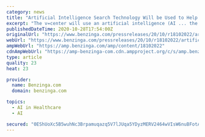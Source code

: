 ```yaml
---
category: news
title: "Artificial Intelligence Search Technology Will be Used to Help Modernize US Federal Pathology Facility"
excerpt: "The v=center will use an artificial intelligence (AI ... the leading pathology reference centre for the US federal government and part of the US Defense Health Agency. In the last century, it has collected more than 55 million glass slides and 35 million ..."
publishedDateTime: 2020-10-28T17:54:00Z
originalUrl: "https://www.benzinga.com/pressreleases/20/10/r18102022/artificial-intelligence-search-technology-will-be-used-to-help-modernize-us-federal-pathology-faci"
webUrl: "https://www.benzinga.com/pressreleases/20/10/r18102022/artificial-intelligence-search-technology-will-be-used-to-help-modernize-us-federal-pathology-faci"
ampWebUrl: "https://amp.benzinga.com/amp/content/18102022"
cdnAmpWebUrl: "https://amp-benzinga-com.cdn.ampproject.org/c/s/amp.benzinga.com/amp/content/18102022"
type: article
quality: 23
heat: 23

provider:
  name: Benzinga.com
  domain: benzinga.com

topics:
  - AI in Healthcare
  - AI

secured: "0EShUoXc5B5wuhNc3Brpamuqazq5V7lJUqa5YDyzMERV2464wVIsW6nuBFotAsIT5HK985xYkoA7sm1Xlah9qblmvVIJ390imBQUT4vaBmUEildLWSJiX8F7hvbanmwpMkq7x0KaScEJdezCh0s9Q54To8mYQT6E0EmiyTfy70faLwnig1B7sJa/KsdKE1UrQZ7wJemLUuz8KP0gpF1Ff+8KzLtdKZdkngc3Sw6VnEUEYqY5jD0SbbchrD2yw1zcjABruyUb5kvRcxEa01xiTTinXx+kM+8xU49xG8pF69RnlRjeE7gokSDFab6uVni6uzxssbobd4VnYA81YrxP2Yrcf9Wa4nvYtZ9k3rMWJHM=;Ox44umgdIJEmaiDmvRCRww=="
---
```


